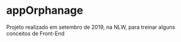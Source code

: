 # appOrphanage
Projeto realizado em setembro de 2019, na NLW, para treinar alguns conceitos de Front-End
